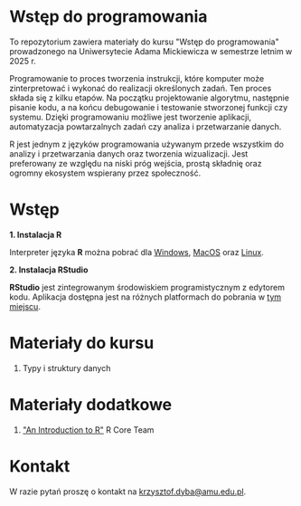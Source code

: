 # Wstęp do programowania

To repozytorium zawiera materiały do kursu "Wstęp do programowania" prowadzonego
na Uniwersytecie Adama Mickiewicza w semestrze letnim w 2025 r.

Programowanie to proces tworzenia instrukcji, które komputer może zinterpretować i wykonać
do realizacji określonych zadań. Ten proces składa się z kilku etapów. Na początku
projektowanie algorytmu, następnie pisanie kodu, a na końcu debugowanie i testowanie 
stworzonej funkcji czy systemu. Dzięki programowaniu możliwe jest tworzenie aplikacji,
automatyzacja powtarzalnych zadań czy analiza i przetwarzanie danych.

R jest jednym z języków programowania używanym przede wszystkim do analizy i
przetwarzania danych oraz tworzenia wizualizacji. Jest preferowany ze względu na niski
próg wejścia, prostą składnię oraz ogromny ekosystem wspierany przez społeczność.

# Wstęp

**1. Instalacja R**

Interpreter języka **R** można pobrać dla [Windows](https://cloud.r-project.org/bin/windows/base/R-4.4.2-win.exe),
[MacOS](https://cran.r-project.org/bin/macosx/) oraz [Linux](https://cloud.r-project.org/bin/linux/).

**2. Instalacja RStudio**

**RStudio** jest zintegrowanym środowiskiem programistycznym z edytorem kodu.
Aplikacja dostępna jest na różnych platformach do pobrania w [tym miejscu](https://posit.co/download/rstudio-desktop/).

# Materiały do kursu

1. Typy i struktury danych

# Materiały dodatkowe

1. ["An Introduction to R"](https://cran.r-project.org/doc/manuals/r-release/R-intro.pdf) R Core Team

# Kontakt 

W razie pytań proszę o kontakt na <krzysztof.dyba@amu.edu.pl>.
